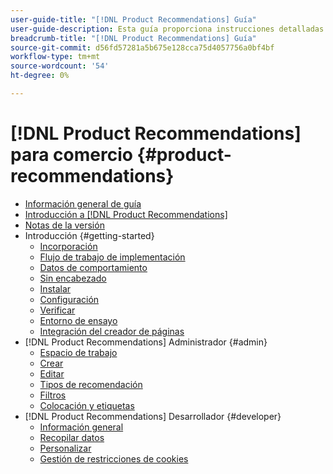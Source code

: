 ```yaml
---
user-guide-title: "[!DNL Product Recommendations] Guía"
user-guide-description: Esta guía proporciona instrucciones detalladas para su uso [!DNL Product Recommendations] de Adobe Commerce.
breadcrumb-title: "[!DNL Product Recommendations] Guía"
source-git-commit: d56fd57281a5b675e128cca75d4057756a0bf4bf
workflow-type: tm+mt
source-wordcount: '54'
ht-degree: 0%

---
```


# [!DNL Product Recommendations] para comercio {#product-recommendations}

- [Información general de guía](guide-overview.md)
- [Introducción a [!DNL Product Recommendations]](overview.md)
- [Notas de la versión](release-notes.md)
- Introducción {#getting-started}
   - [Incorporación](onboarding.md)
   - [Flujo de trabajo de implementación](implementation-workflow.md)
   - [Datos de comportamiento](behavioral-data.md)
   - [Sin encabezado](headless.md)
   - [Instalar](install-configure.md)
   - [Configuración](settings.md)
   - [Verificar](verify.md)
   - [Entorno de ensayo](staging-environment.md)
   - [Integración del creador de páginas](page-builder.md)
- [!DNL Product Recommendations] Administrador {#admin}
   - [Espacio de trabajo](workspace.md)
   - [Crear](create.md)
   - [Editar](edit.md)
   - [Tipos de recomendación](type.md)
   - [Filtros](filters.md)
   - [Colocación y etiquetas](placement.md)
- [!DNL Product Recommendations] Desarrollador {#developer}
   - [Información general](development-overview.md)
   - [Recopilar datos](events.md)
   - [Personalizar](customize.md)
   - [Gestión de restricciones de cookies](setting-cookie.md)
